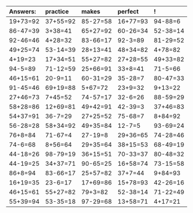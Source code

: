 | Answers: | practice | makes | perfect | ! |
| :--- | :--- | :--- | :--- | :--- |
| 19+73=92 | 37+55=92 | 85-27=58 | 16+77=93 | 94-88=6 | 
| 86-47=39 | 3+38=41 | 65+27=92 | 60-26=34 | 52-38=14 | 
| 92-46=46 | 4+28=32 | 83-66=17 | 92-3=89 | 81-29=52 | 
| 49+25=74 | 53-14=39 | 28+13=41 | 48+34=82 | 4+78=82 | 
| 4+19=23 | 17+34=51 | 55+27=82 | 27+28=55 | 49+33=82 | 
| 94-5=89 | 71-12=59 | 25+66=91 | 33+8=41 | 71-5=66 | 
| 46+15=61 | 20-9=11 | 60-31=29 | 35-28=7 | 80-47=33 | 
| 91-45=46 | 69+19=88 | 5+67=72 | 23+9=32 | 9+13=22 | 
| 27+46=73 | 7+45=52 | 74-57=17 | 32-6=26 | 88-59=29 | 
| 58+28=86 | 12+69=81 | 49+42=91 | 42-39=3 | 37+46=83 | 
| 54+37=91 | 36-7=29 | 27+25=52 | 75-68=7 | 8+84=92 | 
| 56-28=28 | 58+34=92 | 49+35=84 | 12-7=5 | 93-69=24 | 
| 76+8=84 | 71-67=4 | 27-19=8 | 29+36=65 | 74-28=46 | 
| 74-6=68 | 8+56=64 | 29+35=64 | 38+15=53 | 68-49=19 | 
| 44-18=26 | 98-79=19 | 36+15=51 | 70-33=37 | 80-48=32 | 
| 44-19=25 | 34+37=71 | 90-65=25 | 16+58=74 | 73-15=58 | 
| 86+8=94 | 83-66=17 | 25+57=82 | 37+7=44 | 9+84=93 | 
| 16+19=35 | 23-6=17 | 17+69=86 | 15+78=93 | 42-26=16 | 
| 46+15=61 | 55+27=82 | 79+3=82 | 52-38=14 | 71-22=49 | 
| 55+39=94 | 53-35=18 | 97-29=68 | 13+58=71 | 4+17=21 | 
